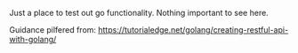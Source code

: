 Just a place to test out go functionality. Nothing important to see here.

Guidance pilfered from: https://tutorialedge.net/golang/creating-restful-api-with-golang/
